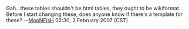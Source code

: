 Gah.. these tables shouldn't be html tables, they ought to be
wikiformat. Before I start changing these, does anyone know if there's a
template for these? --[MooNFisH](User:MooNFisH.md "wikilink") 02:30, 2
February 2007 (CST)
